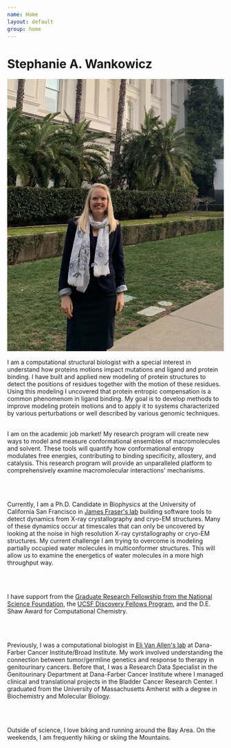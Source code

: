 ```yaml
---
name: Home
layout: default
group: home
---
```



<h1 class="text-center">Stephanie A. Wankowicz</h1>

<img src="/static/img/banner_statehouse.jpg" class="img-responsive center-block" alt="Advocating for Science Research at the California Statehouse, January 2020"/>

<p class="lead text-justify">
I am a computational structural biologist with a special interest in understand how proteins motions impact mutations and ligand and protein binding. I have built and applied new modeling of protein structures to detect the positions of residues together with the motion of these residues. Using this modeling I uncovered that protein entropic compensation is a common phenomenom in ligand binding. My goal is to develop methods to improve modeling protein motions and to apply it to systems characterized by various perturbations or well described by various genomic techniques.

 <br>
 <br>
  
I am on the academic job market! My research program will create new ways to model and measure conformational ensembles of macromolecules and solvent. These tools will quantify how conformational entropy modulates free energies, contributing to binding specificity, allostery, and catalysis. This research program will provide an unparalleled platform to comprehensively examine macromolecular interactions' mechanisms. 

<br>
<br>

Currently, I am a Ph.D. Candidate in Biophysics at the University of California San Francisco in [James Fraser's lab](https://fraserlab.com/) building software tools to detect dynamics from X-ray crystallography and cryo-EM structures. Many of these dynamics occur at timescales that can only be uncovered by looking at the noise in high resolution X-ray cyrstallography or cryo-EM structures. My current challenge I am trying to overcome is modeling partially occupied water molecules in multiconformer structures. This will allow us to examine the energetics of water molecules in a more high throughput way. 

<br>
<br>

I have support from the [Graduate Research Fellowship from the National Science Foundation](https://www.nsfgrfp.org/), the [UCSF Discovery Fellows Program](https://graduate.ucsf.edu/discovery-fellows-program), and the D.E. Shaw Award for Computational Chemistry.

<br>
<br>

Previously, I was a computational biologist in [Eli Van Allen's lab](https://vanallenlab.dana-farber.org/) at Dana-Farber Cancer Institute/Broad Institute. My work involved understanding the connection between tumor/germline genetics and response to therapy in genitourinary cancers. Before that, I was a Research Data Specialist in the Genitourinary Department at Dana-Farber Cancer Institute where I managed clinical and translational projects in the Bladder Cancer Research Center. I graduated from the University of Massachusetts Amherst with a degree in Biochemistry and Molecular Biology. 

<br>
<br>

Outside of science, I love biking and running around the Bay Area. On the weekends, I am frequently hiking or skiing the Mountains.  
</p>
